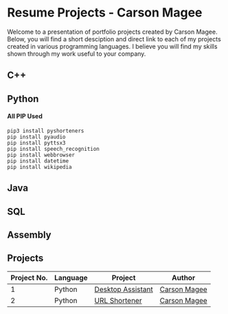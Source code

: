 # Resume Projects - Carson Magee

Welcome to a presentation of portfolio projects created by Carson Magee. Below, you will find a short desciption and direct link 
to each of my projects created in various programming languages. I believe you will find my skills shown through my work useful to your company.

## C++

## Python

#### All PIP Used
```
pip3 install pyshorteners
pip install pyaudio 
pip install pyttsx3
pip install speech_recognition
pip install webbrowser
pip install datetime 
pip install wikipedia
```

## Java

## SQL

## Assembly

## Projects

| Project No. | Language | Project                                                                            | Author                                         |
|-------------|----------|------------------------------------------------------------|------------------------------------------------|
| 1     | Python   | [Desktop Assistant](https://github.com/carsonmagee/ResumeProjects/tree/main/Desktop%20Assistant) | [Carson Magee](https://github.com/carsonmagee) |
| 2     | Python   | [URL Shortener](https://github.com/carsonmagee/ResumeProjects/tree/main/URL%20Shortener)| [Carson Magee](https://github.com/carsonmagee) |
